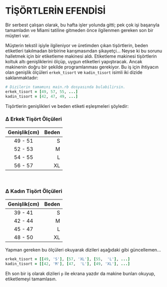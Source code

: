 # TİŞÖRTLERİN EFENDİSİ

Bir serbest çalışan olarak, bu hafta işler yolunda gitti; pek çok işi başarıyla tamamladın ve Miami tatiline gitmeden önce ilgilenmen gereken son bir müşteri var. 

Müşterin tekstil işiyle ilgileniyor ve üretimden çıkan tişörtlerin, beden etiketleri takılmadan birbirine karışmasından şikayetçi... Neyse ki bu sorunu halletmek için bir etiketleme makinesi aldı. Etiketleme  makinesi tişörtlerin koltuk altı genişliklerini ölçüp, uygun etiketleri yapıştıracak. Ancak makinenin doğru bir şekilde programlanması gerekiyor. Bu iş için ihtiyacın olan genişlik ölçüleri `erkek_tisort` ve `kadin_tisort` isimli iki dizide saklanmaktadır:

```rb
# Dizilerin tamamını main.rb dosyasında bulabilirsin.
erkek_tisort = [49, 57, 55, ...]
kadin_tisort = [42, 47, 49, ...]
```

Tişörtlerin genişlikleri ve beden etiketi eşleşmeleri şöyledir:
<br>

### ∆ Erkek Tişört Ölçüleri

| **Genişlik(cm)**  | **Beden**    |
| :---------------: | ------------:|
| 49 - 51           | S            |
| 52 - 53           | M            |
| 54 - 55           | L            |
| 56 - 57           | XL           |

<br>

### ∆ Kadın Tişört Ölçüleri

| **Genişlik(cm)**  | **Beden**    |
| :---------------: | ------------:|
| 39 - 41           | S            |
| 42 - 44           | M            |
| 45 - 47           | L            |
| 48 - 50           | XL           |


Yapman gereken bu ölçüleri okuyarak dizileri aşağıdaki gibi güncellemen...
```rb
erkek_tisort = [[49, 'S'], [57, 'XL'], [55,  'L'], ...]
kadin_tisort = [[42, 'M'], [47,  'L'], [49, 'XL'], ...]
```

Eh son bir iş olarak dizileri `p` ile ekrana yazdır da makine bunları okuyup, 
etiketlemeyi tamamlasın.
